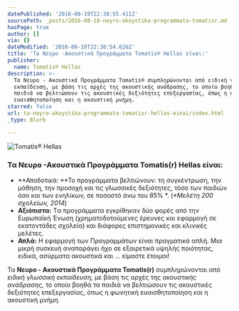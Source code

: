 ```yaml
---
datePublished: '2016-08-19T22:38:55.411Z'
sourcePath: _posts/2016-08-18-neyro-akoystika-programmata-tomatisr.md
hasPage: true
author: []
via: {}
dateModified: '2016-08-19T22:38:54.626Z'
title: 'Τα Νευρο -Ακουστικά Προγράμματα Tomatis® Hellas είναι:'
publisher:
  name: Tomatis® Hellas
description: >-
  Τα Νευρο - Ακουστικά Προγράμματα Tomatis® συμπληρώνονται από ειδική γλωσσική
  εκπαίδευση, με βάση τις αρχές της ακουστικής ανάδρασης, το οποίο βοηθά τα
  παιδιά να βελτιώσουν τις ακουστικές δεξιότητες επεξεργασίας, όπως η φωνητική
  ευαισθητοποίηση και η ακουστική μνήμη.
starred: false
url: ta-neyro-akoystika-programmata-tomatisr-hellas-einai/index.html
_type: Blurb

---
```

![Tomatis® Hellas](https://the-grid-user-content.s3-us-west-2.amazonaws.com/da9590c2-5e7a-4630-959d-407fe846f64c.png)

### Τα Νευρο -Ακουστικά Προγράμματα Tomatis(r) Hellas είναι:

* **Αποδοτικά: **Το προγράμματα βελτιώνουν: τη συγκέντρωση, την μάθηση, την προσοχή και τις γλωσσικές δεξιότητες, τόσο των παιδιών όσο και των ενηλίκων, σε ποσοστό άνω του 85% \*. (_\*Μελέτη 200 σχολείων, 2014_)
* **Αξιόπιστα:** Tα προγράμματα εγκρίθηκαν δύο φορές από την Ευρωπαϊκή Ένωση (χρηματοδοτούμενες έρευνες και εφαρμογή σε εκατοντάδες σχολεία) και διάφορες επιστημονικές και κλινικές μελέτες.
* **Απλά:** Η εφαρμογή των Προγραμμάτων είναι πραγματικά απλή. Μια μικρή συσκευή αναπαράγει ήχο σε εξαιρετικά υψηλής ποιότητας, ειδικά, ασύρματα ακουστικά και ... είμαστε έτοιμοι!

Τα **Νευρο - Ακουστικά Προγράμματα Tomatis(r)** συμπληρώνονται από _ειδική γλωσσική εκπαίδευση,_ με βάση τις αρχές της _ακουστικής ανάδρασης,_ το οποίο βοηθά τα παιδιά να βελτιώσουν τις ακουστικές δεξιότητες επεξεργασίας, όπως η φωνητική ευαισθητοποίηση και η ακουστική μνήμη.